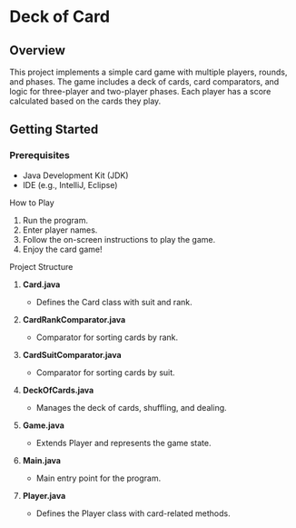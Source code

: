 # Deck of Card

## Overview
This project implements a simple card game with multiple players, rounds, and phases. The game includes a deck of cards, card comparators, and logic for three-player and two-player phases. Each player has a score calculated based on the cards they play.

## Getting Started

### Prerequisites
- Java Development Kit (JDK)
- IDE (e.g., IntelliJ, Eclipse)

How to Play
1. Run the program.
2. Enter player names.
3. Follow the on-screen instructions to play the game.
4. Enjoy the card game!


Project Structure
1. **Card.java**
   - Defines the Card class with suit and rank.
     
2. **CardRankComparator.java**
   - Comparator for sorting cards by rank.
     
3. **CardSuitComparator.java**
   - Comparator for sorting cards by suit.
     
4. **DeckOfCards.java**
   - Manages the deck of cards, shuffling, and dealing.
     
5. **Game.java**
   - Extends Player and represents the game state.
     
6. **Main.java**
   - Main entry point for the program.
   
7. **Player.java**
   - Defines the Player class with card-related methods.
